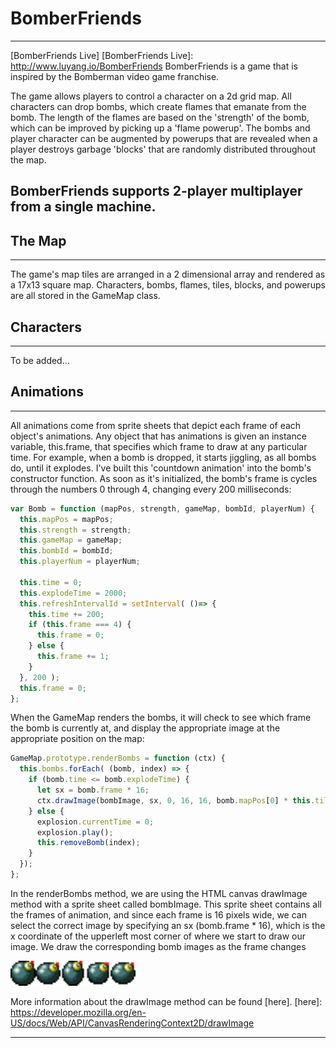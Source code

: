# BomberFriends
---
[BomberFriends Live]
[BomberFriends Live]: http://www.luyang.io/BomberFriends
BomberFriends is a game that is inspired by the Bomberman video game franchise.

The game allows players to control a character on a 2d grid map. All characters can drop bombs, which create flames that emanate from the bomb. The length of the flames are based on the 'strength' of the bomb, which can be improved by picking up a 'flame powerup'. The bombs and player character can be augmented by powerups that are revealed when a player destroys garbage 'blocks' that are randomly distributed throughout the map.

BomberFriends supports 2-player multiplayer from a single machine.
---
## The Map
---
The game's map tiles are arranged in a 2 dimensional array and rendered as a 17x13 square map. Characters, bombs, flames, tiles, blocks, and powerups are all stored in the GameMap class.

## Characters
---
To be added...


## Animations
---
All animations come from sprite sheets that depict each frame of each object's animations. Any object that has animations is given an instance variable, this.frame, that specifies which frame to draw at any particular time. For example, when a bomb is dropped, it starts jiggling, as all bombs do, until it explodes. I've built this 'countdown animation' into the bomb's constructor function. As soon as it's initialized, the bomb's frame is cycles through the numbers 0 through 4, changing every 200 milliseconds:

```JavaScript
var Bomb = function (mapPos, strength, gameMap, bombId, playerNum) {
  this.mapPos = mapPos;
  this.strength = strength;
  this.gameMap = gameMap;
  this.bombId = bombId;
  this.playerNum = playerNum;

  this.time = 0;
  this.explodeTime = 2000;
  this.refreshIntervalId = setInterval( ()=> {
    this.time += 200;
    if (this.frame === 4) {
      this.frame = 0;
    } else {
      this.frame += 1;
    }
  }, 200 );
  this.frame = 0;
};

```

When the GameMap renders the bombs, it will check to see which frame the bomb is currently at, and display the appropriate image at the appropriate position on the map:

```JavaScript
GameMap.prototype.renderBombs = function (ctx) {
  this.bombs.forEach( (bomb, index) => {
    if (bomb.time <= bomb.explodeTime) {
      let sx = bomb.frame * 16;
      ctx.drawImage(bombImage, sx, 0, 16, 16, bomb.mapPos[0] * this.tileSize, bomb.mapPos[1] * this.tileSize + 20, 16, 16);
    } else {
      explosion.currentTime = 0;
      explosion.play();
      this.removeBomb(index);
    }
  });
};
```

In the renderBombs method, we are using the HTML canvas drawImage method with a sprite sheet called bombImage. This sprite sheet contains all the frames of animation, and since each frame is 16 pixels wide, we can select the correct image by specifying an sx (bomb.frame * 16), which is the x coordinate of the upperleft most corner of where we start to draw our image. We draw the corresponding bomb images as the frame changes

<img src="img/bomb.png" width="200">

More information about the drawImage method can be found [here].
[here]: https://developer.mozilla.org/en-US/docs/Web/API/CanvasRenderingContext2D/drawImage
















---
